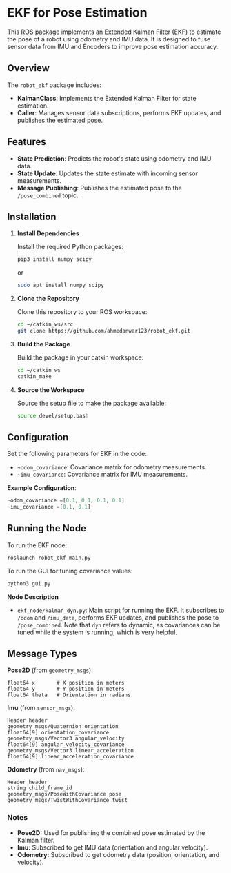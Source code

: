 # EKF for Pose Estimation

This ROS package implements an Extended Kalman Filter (EKF) to estimate the pose of a robot using odometry and IMU data. It is designed to fuse sensor data from IMU and Encoders to improve pose estimation accuracy.

## Overview

The `robot_ekf` package includes:

- **KalmanClass**: Implements the Extended Kalman Filter for state estimation.
- **Caller**: Manages sensor data subscriptions, performs EKF updates, and publishes the estimated pose.

## Features

- **State Prediction**: Predicts the robot's state using odometry and IMU data.
- **State Update**: Updates the state estimate with incoming sensor measurements.
- **Message Publishing**: Publishes the estimated pose to the `/pose_combined` topic.

## Installation

1. **Install Dependencies**

   Install the required Python packages:
   ```bash
   pip3 install numpy scipy
   ```
   or
   ```bash
   sudo apt install numpy scipy
   ```

3. **Clone the Repository**

   Clone this repository to your ROS workspace:
   ```bash
   cd ~/catkin_ws/src
   git clone https://github.com/ahmedanwar123/robot_ekf.git
   ```

4. **Build the Package**

   Build the package in your catkin workspace:
   ```bash
   cd ~/catkin_ws
   catkin_make
   ```

5. **Source the Workspace**

   Source the setup file to make the package available:
   ```bash
   source devel/setup.bash
   ```

## Configuration

Set the following parameters for EKF in the code:

- `~odom_covariance`: Covariance matrix for odometry measurements.
- `~imu_covariance`: Covariance matrix for IMU measurements.

**Example Configuration**:
```python
~odom_covariance =[0.1, 0.1, 0.1, 0.1]
~imu_covariance =[0.1, 0.1]
```

## Running the Node

To run the EKF node:
```bash
roslaunch robot_ekf main.py
```

To run the GUI for tuning covariance values:
```bash
python3 gui.py
```

**Node Description**

- `ekf_node/kalman_dyn.py`: Main script for running the EKF. It subscribes to `/odom` and `/imu_data`, performs EKF updates, and publishes the pose to `/pose_combined`. Note that `dyn` refers to dynamic, as covariances can be tuned while the system is running, which is very helpful.

## Message Types

**Pose2D** (from `geometry_msgs`):
```plaintext
float64 x       # X position in meters
float64 y       # Y position in meters
float64 theta   # Orientation in radians
```

**Imu** (from `sensor_msgs`):
```plaintext
Header header
geometry_msgs/Quaternion orientation
float64[9] orientation_covariance
geometry_msgs/Vector3 angular_velocity
float64[9] angular_velocity_covariance
geometry_msgs/Vector3 linear_acceleration
float64[9] linear_acceleration_covariance
```

**Odometry** (from `nav_msgs`):
```plaintext
Header header
string child_frame_id
geometry_msgs/PoseWithCovariance pose
geometry_msgs/TwistWithCovariance twist
```

### Notes

- **Pose2D:** Used for publishing the combined pose estimated by the Kalman filter.
- **Imu:** Subscribed to get IMU data (orientation and angular velocity).
- **Odometry:** Subscribed to get odometry data (position, orientation, and velocity).
